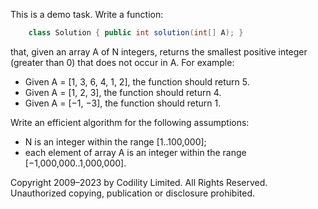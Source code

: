 ﻿This is a demo task.
Write a function:
```java
    class Solution { public int solution(int[] A); }
```
that, given an array A of N integers, returns the smallest positive integer (greater than 0) that does not occur in A.
For example:
  - Given A = [1, 3, 6, 4, 1, 2], the function should return 5.
  - Given A = [1, 2, 3], the function should return 4.
  - Given A = [−1, −3], the function should return 1.

Write an efficient algorithm for the following assumptions:
  - N is an integer within the range [1..100,000];
  - each element of array A is an integer within the range [−1,000,000..1,000,000].

  Copyright 2009–2023 by Codility Limited. All Rights Reserved. Unauthorized copying, publication or disclosure prohibited.
